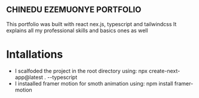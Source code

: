 ## CHINEDU EZEMUONYE PORTFOLIO
This portfolio was built with react nex.js, typescript and  tailwindcss
It explains all my professional skills and basics ones as well

# Intallations
* I scalfoded the project in the root directory using: npx create-next-app@latest . --typescript
* I instaalled framer motion for smoth animation using: npm install framer-motion